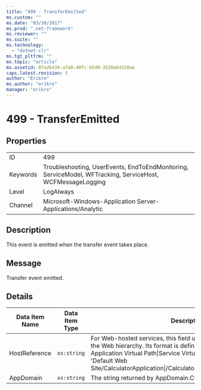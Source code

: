 ```yaml
---
title: "499 - TransferEmitted"
ms.custom: ""
ms.date: "03/30/2017"
ms.prod: ".net-framework"
ms.reviewer: ""
ms.suite: ""
ms.technology: 
  - "dotnet-clr"
ms.tgt_pltfrm: ""
ms.topic: "article"
ms.assetid: 07a26434-a7a0-40fc-b5d0-3520a04328ae
caps.latest.revision: 5
author: "Erikre"
ms.author: "erikre"
manager: "erikre"
---
```

# 499 - TransferEmitted
## Properties  
  
|||  
|-|-|  
|ID|499|  
|Keywords|Troubleshooting, UserEvents, EndToEndMonitoring, ServiceModel, WFTracking, ServiceHost, WCFMessageLogging|  
|Level|LogAlways|  
|Channel|Microsoft-Windows-Application Server-Applications/Analytic|  
  
## Description  
 This event is emitted when the transfer event takes place.  
  
## Message  
 Transfer event emitted.  
  
## Details  
  
|Data Item Name|Data Item Type|Description|  
|--------------------|--------------------|-----------------|  
|HostReference|`xs:string`|For Web-hosted services, this field uniquely identifies the service in the Web hierarchy. Its format is defined as 'Web Site Name Application Virtual Path&#124;Service Virtual Path&#124;ServiceName'. Example: 'Default Web Site/CalculatorApplication&#124;/CalculatorService.svc&#124;CalculatorService'.|  
|AppDomain|`xs:string`|The string returned by AppDomain.CurrentDomain.FriendlyName.|
